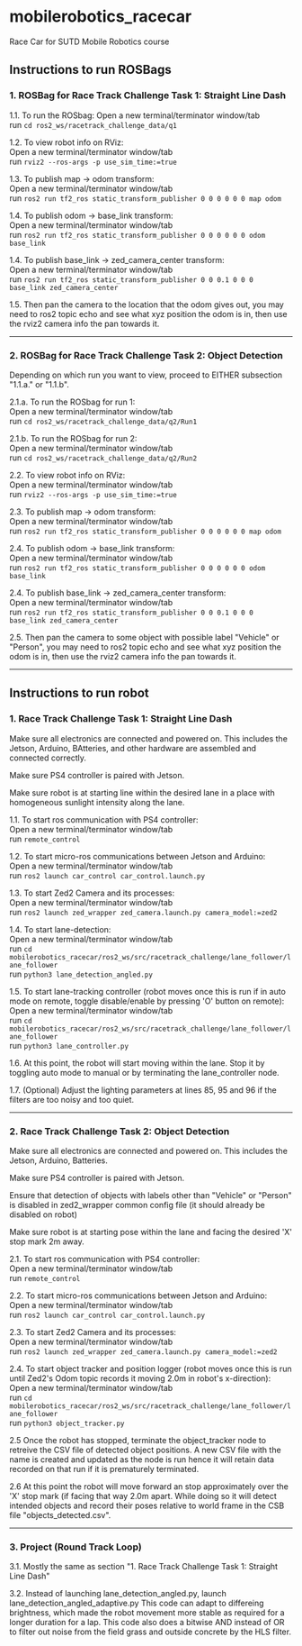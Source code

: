 # mobilerobotics_racecar
Race Car for SUTD Mobile Robotics course

## Instructions to run ROSBags

### 1. ROSBag for Race Track Challenge Task 1: Straight Line Dash

1.1. To run the ROSbag:
     Open a new terminal/terminator window/tab  
     run `cd ros2_ws/racetrack_challenge_data/q1`

1.2. To view robot info on RViz:  
     Open a new terminal/terminator window/tab  
     run `rviz2 --ros-args -p use_sim_time:=true`

1.3. To publish map -> odom transform:  
     Open a new terminal/terminator window/tab  
     run `ros2 run tf2_ros static_transform_publisher 0 0 0 0 0 0 map odom`

1.4. To publish odom -> base_link transform:  
     Open a new terminal/terminator window/tab  
     run `ros2 run tf2_ros static_transform_publisher 0 0 0 0 0 0 odom base_link`

1.4. To publish base_link -> zed_camera_center transform:  
     Open a new terminal/terminator window/tab  
     run `ros2 run tf2_ros static_transform_publisher 0 0 0.1 0 0 0 base_link zed_camera_center`

1.5. Then pan the camera to the location that the odom gives out, you may need to ros2 topic echo and see what xyz position the odom is in, then use the rviz2 camera info the pan towards it.


-----------------------------------------


### 2. ROSBag for Race Track Challenge Task 2: Object Detection

Depending on which run you want to view, proceed to EITHER subsection "1.1.a." or "1.1.b".

2.1.a. To run the ROSbag for run 1:  
       Open a new terminal/terminator window/tab  
       run `cd ros2_ws/racetrack_challenge_data/q2/Run1`

2.1.b. To run the ROSbag for run 2:  
       Open a new terminal/terminator window/tab  
       run `cd ros2_ws/racetrack_challenge_data/q2/Run2`

2.2. To view robot info on RViz:  
     Open a new terminal/terminator window/tab  
     run `rviz2 --ros-args -p use_sim_time:=true`

2.3. To publish map -> odom transform:  
     Open a new terminal/terminator window/tab  
     run `ros2 run tf2_ros static_transform_publisher 0 0 0 0 0 0 map odom`

2.4. To publish odom -> base_link transform:  
     Open a new terminal/terminator window/tab  
     run `ros2 run tf2_ros static_transform_publisher 0 0 0 0 0 0 odom base_link`

2.4. To publish base_link -> zed_camera_center transform:  
     Open a new terminal/terminator window/tab  
     run `ros2 run tf2_ros static_transform_publisher 0 0 0.1 0 0 0 base_link zed_camera_center`

2.5. Then pan the camera to some object with possible label "Vehicle" or "Person", you may need to ros2 topic echo and see what xyz position the odom is in, then use the rviz2 camera info the pan towards it.


-----------------------------------------


## Instructions to run robot
  
### 1. Race Track Challenge Task 1: Straight Line Dash

Make sure all electronics are connected and powered on. This includes the Jetson, Arduino, BAtteries, and other hardware are assembled and connected correctly.

Make sure PS4 controller is paired with Jetson.

Make sure robot is at starting line within the desired lane in a place with homogeneous sunlight intensity along the lane.

1.1. To start ros communication with PS4 controller:  
     Open a new terminal/terminator window/tab  
     run `remote_control`

1.2. To start micro-ros communications between Jetson and Arduino:  
     Open a new terminal/terminator window/tab  
     run `ros2 launch car_control car_control.launch.py`

1.3. To start Zed2 Camera and its processes:  
     Open a new terminal/terminator window/tab  
     run `ros2 launch zed_wrapper zed_camera.launch.py camera_model:=zed2`

1.4. To start lane-detection:  
     Open a new terminal/terminator window/tab  
     run `cd mobilerobotics_racecar/ros2_ws/src/racetrack_challenge/lane_follower/lane_follower`  
     run `python3 lane_detection_angled.py`

1.5. To start lane-tracking controller (robot moves once this is run if in auto mode on remote, toggle disable/enable by pressing 'O' button on remote):  
     Open a new terminal/terminator window/tab  
     run `cd mobilerobotics_racecar/ros2_ws/src/racetrack_challenge/lane_follower/lane_follower`  
     run `python3 lane_controller.py`

1.6. At this point, the robot will start moving within the lane. Stop it by toggling auto mode to manual or by terminating the lane_controller node.

1.7. (Optional) Adjust the lighting parameters at lines 85, 95 and 96 if the filters are too noisy and too quiet.


-----------------------------------------


### 2. Race Track Challenge Task 2: Object Detection

Make sure all electronics are connected and powered on. This includes the Jetson, Arduino, Batteries.

Make sure PS4 controller is paired with Jetson.

Ensure that detection of objects with labels other than "Vehicle" or "Person" is disabled in zed2_wrapper common config file (it should already be disabled on robot)

Make sure robot is at starting pose within the lane and facing the desired 'X' stop mark 2m away.

2.1. To start ros communication with PS4 controller:  
     Open a new terminal/terminator window/tab  
     run `remote_control`

2.2. To start micro-ros communications between Jetson and Arduino:  
     Open a new terminal/terminator window/tab  
     run `ros2 launch car_control car_control.launch.py`

2.3. To start Zed2 Camera and its processes:  
     Open a new terminal/terminator window/tab  
     run `ros2 launch zed_wrapper zed_camera.launch.py camera_model:=zed2`

2.4. To start object tracker and position logger (robot moves once this is run until Zed2's Odom topic records it moving 2.0m in robot's x-direction):  
     Open a new terminal/terminator window/tab  
     run `cd mobilerobotics_racecar/ros2_ws/src/racetrack_challenge/lane_follower/lane_follower`  
     run `python3 object_tracker.py`

2.5 Once the robot has stopped, terminate the object_tracker node to retreive the CSV file of detected object positions. A new CSV file with the name is created and updated as the node is run hence it will retain data recorded on that run if it is prematurely terminated.

2.6 At this point the robot will move forward an stop approximately over the 'X' stop mark (if facing that way 2.0m apart. While doing so it will detect intended objects and record their poses relative to world frame in the CSB file "objects_detected.csv".


-----------------------------------------


### 3. Project (Round Track Loop)

3.1. Mostly the same as section "1. Race Track Challenge Task 1: Straight Line Dash"

3.2. Instead of launching lane_detection_angled.py, launch lane_detection_angled_adaptive.py
This code can adapt to differeing brightness, which made the robot movement more stable as required for a longer duration for a lap.
This code also does a bitwise AND instead of OR to filter out noise from the field grass and outside concrete by the HLS filter.
